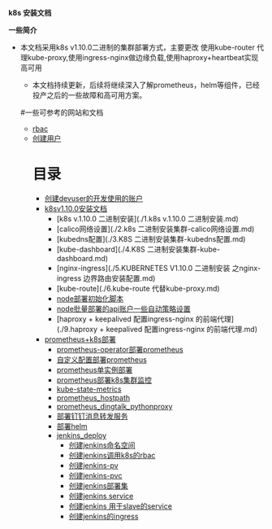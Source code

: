 **k8s 安装文档**

**一些简介**

* 本文档采用k8s v1.10.0二进制的集群部署方式，主要更改 使用kube-router 代理kube-proxy,使用ingress-nginx做边缘负载,使用haproxy+heartbeat实现高可用

	* 本文档持续更新，后续将继续深入了解prometheus，helm等组件，已经投产之后的一些故障和高可用方案。

  #一些可参考的网站和文档
  * [rbac](https://kubernetes.io/docs/reference/access-authn-authz/rbac/)
  * [创建用户](https://github.com/rootsongjc/kubernetes-handbook/blob/master/guide/kubectl-user-authentication-authorization.md)
	# 目录
	* [创建devuser的开发使用的账户](./创建开发使用的devuser账户.md)
	* [k8sv1.10.0安装文档](./quickstart/README.md)
	  * [k8s v.1.10.0 二进制安装](./1.k8s v.1.10.0 二进制安装.md)
	  * [calico网络设置](./2.k8s 二进制安装集群-calico网络设置.md)
	  * [kubedns配置](./3.K8S 二进制安装集群-kubedns配置.md)
	  * [kube-dashboard](./4.K8S 二进制安装集群-kube-dashboard.md)
	  * [nginx-ingress](./5.KUBERNETES V1.10.0 二进制安装 之nginx-ingress 边界路由安装配置.md)
	  * [kube-route](./6.kube-route 代替kube-proxy.md)
	  * [node部署初始化脚本](./7.node部署初始化脚本.md)
	  * [node批量部署的api账户一些自动策略设置](./8.node批量部署的api账户一些自动策略设置.md)
	  * [haproxy + keepalived 配置ingress-nginx 的前端代理](./9.haproxy + keepalived 配置ingress-nginx 的前端代理.md)
	* [prometheus+k8s部署](./prometheus/prometheus.md)
	  * [prometheus-operator部署prometheus](./prometheus/prometheus-operator/prometheus-operator.md)
	  * [自定义配置部署prometheus](./prometheus/prometheus-operator/prometheus-custom-configure.md)
	  * [prometheus单实例部署](./prometheus/prometheus-sample.md)
	  * [prometheus部署k8s集群监控](./prometheus/prometheus-k8s.md)
	  * [kube-state-metrics](./prometheus/prometheus—kube-state-metrics.md)
	  * [prometheus_hostpath](./prometheus/prometheus_deploy_hostpath.md)
	  * [prometheus_dingtalk_pythonproxy](./prometheus/prometheus_dingtalk_pythonproxy.md)
	  * [部署钉钉消息转发服务](./prometheus/deploy_dingtalk_proxy.md)
	  * [部署helm](./helm/install_helm.md)
	  * [jenkins_deploy](./jenkins_deploy/jenkins_deploy_index.md)
	    * [创建jenkins命名空间](./jenkins_deploy/jenkins-namespace.yaml.md)
	    * [创建jenkins调用k8s的rbac](./jenkins_deploy/jenkins-rbac.yaml.md)
	    * [创建jenkins-pv](./jenkins_deploy/jenkins_pv.yaml.md)
	    * [创建jenkins-pvc](./jenkins_deploy/jenkins_pvc.yaml.md)
	    * [创建jenkins部署集](./jenkins_deploy/jenkins_deploy_pvc.yaml.md)
	    * [创建jenkins service](./jenkins_deploy/jenkins_web_svc.yaml.md)
	    * [创建jenkins 用于slave的service](./jenkins_deploy/jenkins_slave_svc.yaml.md)
	    * [创建jenkins的ingress](./jenkins_deploy/jenkins-ingress.yaml.md)
